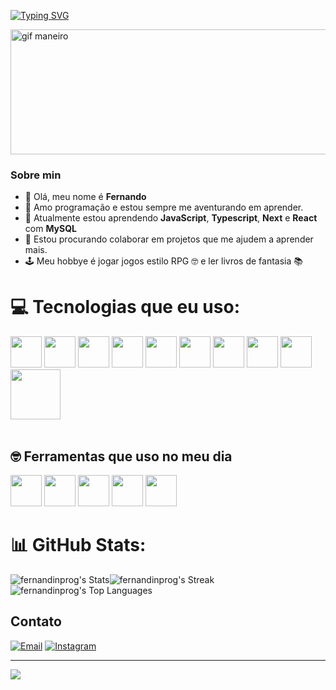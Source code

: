 [![Typing SVG](https://readme-typing-svg.herokuapp.com?font=Fira+Code&weight=600&duration=4000&pause=1000&color=7680F7&width=435&lines=Desenvolvedor+Full-stack)](https://git.io/typing-svg)

<div>
<img  width="900px" height="200px" src="https://media2.giphy.com/media/v1.Y2lkPTc5MGI3NjExY2I5bXFsbGwxNTQ2MWxrYWNxdW44d295aDc1NmYzenlkemhiMDlrZiZlcD12MV9pbnRlcm5hbF9naWZfYnlfaWQmY3Q9Zw/NKEt9elQ5cR68/giphy.webp" alt="gif maneiro">
</div>

### Sobre min ###
- 👋 Olá, meu nome é **Fernando**
- 👀 Amo programação e estou sempre me aventurando em aprender.
- 🌱 Atualmente estou aprendendo **JavaScript**, **Typescript**, **Next** e **React** com **MySQL**
- 💞️ Estou procurando colaborar em projetos que me ajudem a aprender mais.
- 🕹️ Meu hobbye é jogar jogos estilo RPG 🤓 e ler livros de fantasia 📚





# 💻 Tecnologias que eu uso:
<div >
<img width="50px" src="https://camo.githubusercontent.com/426c1121b29abc64a6b1af1e3aa3091abb38e39c87054720b765af1425c74e7f/68747470733a2f2f63646e2e6a7364656c6976722e6e65742f67682f64657669636f6e732f64657669636f6e2f69636f6e732f6a6176617363726970742f6a6176617363726970742d6f726967696e616c2e737667">
<img width="50px" src="https://camo.githubusercontent.com/a07203131922e3fa0d6d0cd787edb5597771b30d712574bbc70a3c7aaa0161ea/68747470733a2f2f63646e2e6a7364656c6976722e6e65742f67682f64657669636f6e732f64657669636f6e2f69636f6e732f747970657363726970742f747970657363726970742d6f726967696e616c2e737667">
<img width="50px" src="https://camo.githubusercontent.com/34b891c76d258e4b0ee593443e5cbc2506cdbb7d3cd6bc0e4beffa87a9c1611b/68747470733a2f2f63646e2e6a7364656c6976722e6e65742f67682f64657669636f6e732f64657669636f6e2f69636f6e732f72656163742f72656163742d6f726967696e616c2e737667">
<img width="50px" src="https://camo.githubusercontent.com/6647554cf19482c32acc6a6a3b8bd68b845fafabd474595e7e92dead3075c3ea/68747470733a2f2f63646e2e6a7364656c6976722e6e65742f67682f64657669636f6e732f64657669636f6e2f69636f6e732f68746d6c352f68746d6c352d6f726967696e616c2e737667">
<img width="50px" src="https://camo.githubusercontent.com/4eaf7f26830ffa4bc4c4502a24e9be29fa2796208648a805e8f610da811aeb05/68747470733a2f2f63646e2e6a7364656c6976722e6e65742f67682f64657669636f6e732f64657669636f6e2f69636f6e732f637373332f637373332d6f726967696e616c2e737667">
<img width="50px" src="https://camo.githubusercontent.com/d0f8d43c038c7a1b9b70bfa4f41f20707ae83817ddc0245d0de9889fb5179f91/68747470733a2f2f63646e2e73696d706c6569636f6e732e6f72672f7461696c77696e646373732f303642364434">
<img width="50px" src="https://camo.githubusercontent.com/0d4b500c99671bf83bcb747e4f25f3da28765f2bbb4cdd9733c09f9a46381aaa/68747470733a2f2f63646e2e6a7364656c6976722e6e65742f67682f64657669636f6e732f64657669636f6e2f69636f6e732f6a6176612f6a6176612d6f726967696e616c2e737667">
<img width="50px" height="50px" src="https://miro.medium.com/v2/resize:fit:640/format:webp/0*rmv6pZTW2hfP2XYd.png">
<img width="50px"  src="https://miro.medium.com/v2/resize:fit:720/format:webp/1*BQZAbczBfLYtPp-6HmN0ZQ.jpeg">
<img width="80px" src="https://www.fullstackpython.com/img/logos/postgresql.jpg">
</div>
<br>

## 🤓 Ferramentas que uso no meu dia ##
<div>
<img width="50px" src="https://camo.githubusercontent.com/f39f203ca1defeb47e3505ef9044d3303c038c60de7e67f6c229992602e59128/68747470733a2f2f63646e2e6a7364656c6976722e6e65742f67682f64657669636f6e732f64657669636f6e2f69636f6e732f7673636f64652f7673636f64652d6f726967696e616c2e737667">
<img width="50px" src="https://camo.githubusercontent.com/e39dd3b8f4afd6976f4978888b37cdaf52b825afb08eb36c99d92e2e63562553/68747470733a2f2f63646e2e6a7364656c6976722e6e65742f67682f64657669636f6e732f64657669636f6e2f69636f6e732f6669676d612f6669676d612d6f726967696e616c2e737667">
<img width="50px" src="https://camo.githubusercontent.com/57d6a70530ac5af0fcdc62581bd847a442b3025906fe959a6f959437ee5d4d95/68747470733a2f2f736b696c6c69636f6e732e6465762f69636f6e733f693d76697465">
<img width="50px" src="https://raw.githubusercontent.com/Joaommsp/skill-icons/main/icons/Notion-Dark.svg">
<img width="50px" src="https://camo.githubusercontent.com/dbe4ba9617b5f2b9c3c12682ab9b2c687078af1cd25a2f545461157d8e1e7401/68747470733a2f2f736b696c6c69636f6e732e6465762f69636f6e733f693d676974687562">
</div>

# 📊 GitHub Stats:
![fernandinprog's Stats](https://github-readme-stats.vercel.app/api?username=fernandinprog&theme=vue-dark&show_icons=true&hide_border=true&count_private=true)![fernandinprog's Streak](https://github-readme-streak-stats.herokuapp.com/?user=fernandinprog&theme=vue-dark&hide_border=true)![fernandinprog's Top Languages](https://github-readme-stats.vercel.app/api/top-langs/?username=fernandinprog&theme=vue-dark&show_icons=true&hide_border=true&layout=compact)

## Contato ##
[![Email](https://img.shields.io/badge/Gmail-D14836?style=for-the-badge&logo=gmail&logoColor=white)](mailto:fernandosandesmoura@gmail.com)
[![Instagram](https://img.shields.io/badge/Instagram-%23E4405F.svg?style=for-the-badge&logo=Instagram&logoColor=white)](https://www.instagram.com/fernando__mour4/)

---
[![](https://visitcount.itsvg.in/api?id=Fernandinprog&icon=0&color=0)](https://visitcount.itsvg.in)

<!-- Proudly created with GPRM ( https://gprm.itsvg.in ) -->
